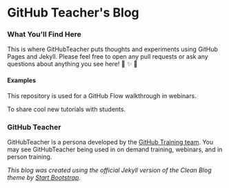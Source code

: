 # GitHub Teacher's Blog

### What You'll Find Here
This is where GitHubTeacher puts thoughts and experiments using GitHub Pages and Jekyll. Please feel free to open any pull requests or ask any questions about anything you see here! :tada: :sparkles: :pizza:

#### Examples
This repository is used for a GitHub Flow walkthrough in webinars.

To share cool new tutorials with students.

### GitHub Teacher
GitHubTeacher is a persona developed by the [GitHub Training team](https://services.github.com/training/). You may see GitHubTeacher being used in on demand training, webinars, and in person training.

_This blog was created using the official Jekyll version of the Clean Blog theme by [Start Bootstrap](http://startbootstrap.com/)._
